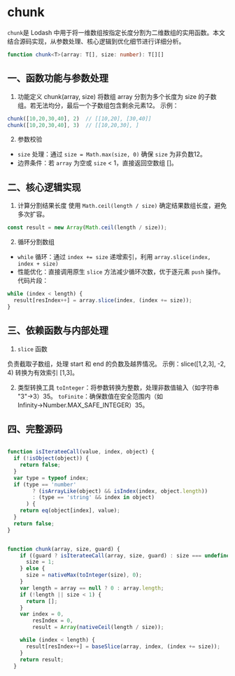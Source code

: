 # chunk

`chunk`是 Lodash 中用于将一维数组按指定长度分割为二维数组的实用函数。本文结合源码实现，从参数处理、核心逻辑到优化细节进行详细分析。

```typescript
function chunk<T>(array: T[], size: number): T[][]
```

## 一、函数功能与参数处理
1. ‌功能定义‌
chunk(array, size) 将数组 array 分割为多个长度为 size 的子数组。若无法均分，最后一个子数组包含剩余元素‌12。
‌示例‌：
```javascript
chunk([10,20,30,40], 2)  // [[10,20], [30,40]]
chunk([10,20,30,40], 3)  // [[10,20,30], ]
```
2. ‌‌参数校验
- `‌size` 处理‌：通过 `size = Math.max(size, 0)` 确保 `size` 为非负数‌12。
- ‌边界条件‌：若 `array` 为空或 `size` < 1，直接返回空数组 []‌。

## 二、核心逻辑实现
1. ‌‌‌计算分割结果长度
  使用 `Math.ceil(length / size)` 确定结果数组长度，避免多次扩容‌。
  ```javascript
  const result = new Array(Math.ceil(length / size));

  ```
2. 循环分割数组
- `‌while` 循环‌：通过 `index += size` 递增索引，利用 `array.slice(index, index + size) `
- ‌性能优化‌：直接调用原生 `slice` 方法减少循环次数，优于逐元素 `push` 操作‌。
‌代码片段‌：
```javascript
while (index < length) {
  result[resIndex++] = array.slice(index, (index += size));
}
```
## 三、依赖函数与内部处理
1. `‌slice` 函数‌

负责截取子数组，处理 start 和 end 的负数及越界情况‌。
‌示例‌：slice([1,2,3], -2, 4) 转换为有效索引 [1,3]‌。

2. ‌类型转换工具‌
`‌toInteger`‌：将参数转换为整数，处理非数值输入（如字符串 "3"→3）‌35。
`‌toFinite`‌：确保数值在安全范围内（如 Infinity→Number.MAX_SAFE_INTEGER）‌35。

## 四、完整源码
```javascript

function isIterateeCall(value, index, object) {
  if (!isObject(object)) {
    return false;
  }
  var type = typeof index;
  if (type == 'number'
        ? (isArrayLike(object) && isIndex(index, object.length))
        : (type == 'string' && index in object)
      ) {
    return eq(object[index], value);
  }
  return false;
}


function chunk(array, size, guard) {
    if ((guard ? isIterateeCall(array, size, guard) : size === undefined)) {
      size = 1;
    } else {
      size = nativeMax(toInteger(size), 0);
    }
    var length = array == null ? 0 : array.length;
    if (!length || size < 1) {
      return [];
    }
    var index = 0,
        resIndex = 0,
        result = Array(nativeCeil(length / size));

    while (index < length) {
      result[resIndex++] = baseSlice(array, index, (index += size));
    }
    return result;
  }

```